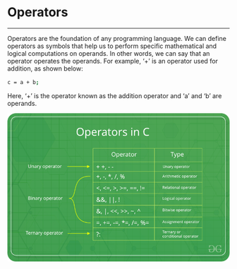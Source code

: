 # Operators
---

Operators are the foundation of any programming language. We can define operators as symbols that help us to perform specific mathematical and logical computations on operands. In other words, we can say that an operator operates the operands. For example, ‘+’ is an operator used for addition, as shown below:  
```sh
c = a + b;
```
Here, ‘+’ is the operator known as the addition operator and ‘a’ and ‘b’ are operands.

![Operators](../img-source/Operators-In-C.png)